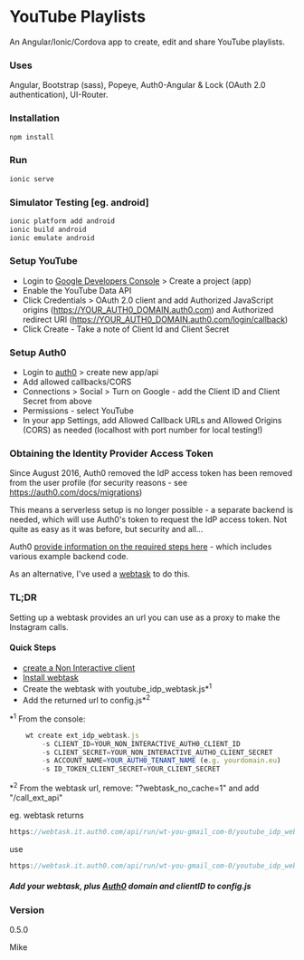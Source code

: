 # YouTube Playlists

An Angular/Ionic/Cordova app to create, edit and share YouTube playlists.

### Uses
Angular, Bootstrap (sass), Popeye, Auth0-Angular & Lock (OAuth 2.0 authentication), UI-Router.

### Installation
```javascript
npm install
```

### Run
```javascript
ionic serve
```
### Simulator Testing [eg. android]
```javascript
ionic platform add android
ionic build android
ionic emulate android
```

### Setup YouTube
  - Login to [Google Developers Console](https://console.developers.google.com/home/dashboard) > Create a project (app)
  - Enable the YouTube Data API
  - Click Credentials > OAuth 2.0 client and add Authorized JavaScript origins (https://YOUR_AUTH0_DOMAIN.auth0.com) and Authorized redirect URI (https://YOUR_AUTH0_DOMAIN.auth0.com/login/callback)
  - Click Create - Take a note of Client Id and Client Secret

### Setup Auth0
  - Login to [auth0](https://auth0.com/) > create new app/api
  - Add allowed callbacks/CORS
  - Connections > Social > Turn on Google - add the Client ID and Client Secret from above
  - Permissions - select YouTube
  - In your app Settings, add Allowed Callback URLs and Allowed Origins (CORS) as needed (localhost with port number for local testing!)

### Obtaining the Identity Provider Access Token

Since August 2016, Auth0 removed the  IdP access token has been removed from the user profile (for security reasons - see https://auth0.com/docs/migrations)

This means a serverless setup is no longer possible - a separate backend is needed, which will use Auth0's token to request the IdP access token. Not quite as easy as it was before, but security and all...

Auth0 [provide information on the required steps here](https://auth0.com/docs/what-to-do-once-the-user-is-logged-in/calling-an-external-idp-api) - which includes various example backend code.

As an alternative, I've used a [webtask](https://webtask.io/) to do this.
### TL;DR
Setting up a webtask provides an url you can use as a proxy to make the Instagram calls.

#### Quick Steps
- [create a Non Interactive client](https://auth0.com/docs/what-to-do-once-the-user-is-logged-in/calling-an-external-idp-api)
- [Install webtask](https://webtask.io/cli)
- Create the webtask with youtube_idp_webtask.js*<sup>1</sup>
- Add the returned url to config.js*<sup>2</sup>

*<sup>1</sup> From the console:
```javascript
    wt create ext_idp_webtask.js
        -s CLIENT_ID=YOUR_NON_INTERACTIVE_AUTH0_CLIENT_ID
        -s CLIENT_SECRET=YOUR_NON_INTERACTIVE_AUTHO_CLIENT_SECRET
        -s ACCOUNT_NAME=YOUR_AUTH0_TENANT_NAME (e.g. yourdomain.eu)
        -s ID_TOKEN_CLIENT_SECRET=YOUR_CLIENT_SECRET
```

*<sup>2</sup>
From the webtask url, remove: "?webtask_no_cache=1"
and add "/call_ext_api"

eg. webtask returns
```javascript
https://webtask.it.auth0.com/api/run/wt-you-gmail_com-0/youtube_idp_webtask?webtask_no_cache=1
```
use
```javascript
https://webtask.it.auth0.com/api/run/wt-you-gmail_com-0/youtube_idp_webtask/call_ext_api
```
##### Add your webtask, plus [Auth0](https://auth0.com/) domain and clientID to **config.js**

### Version
0.5.0

Mike